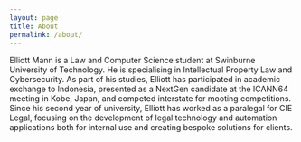 ```yaml
---
layout: page
title: About
permalink: /about/
---
```


Elliott Mann is a Law and Computer Science student at Swinburne University of Technology. He is specialising in Intellectual Property Law and Cybersecurity. As part of his studies, Elliott has participated in academic exchange to Indonesia, presented as a NextGen candidate at the ICANN64 meeting in Kobe, Japan, and competed interstate for mooting competitions. Since his second year of university, Elliott has worked as a paralegal for CIE Legal, focusing on the development of legal technology and automation applications both for internal use and creating bespoke solutions for clients.
